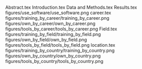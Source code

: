 Abstract.tex
Introduction.tex
Data and Methods.tex
Results.tex
figures/use_software/use_software.png
career.tex
figures/training_by_career/training_by_career.png
figures/own_by_career/own_by_career.png
figures/tools_by_career/tools_by_career.png
Field.tex
figures/training_by_field/training_by_field.png
figures/own_by_field/own_by_field.png
figures/tools_by_field/tools_by_field.png
location.tex
figures/training_by_country/training_by_country.png
figures/own_by_country/own_by_country.png
figures/tools_by_country/tools_by_country.png